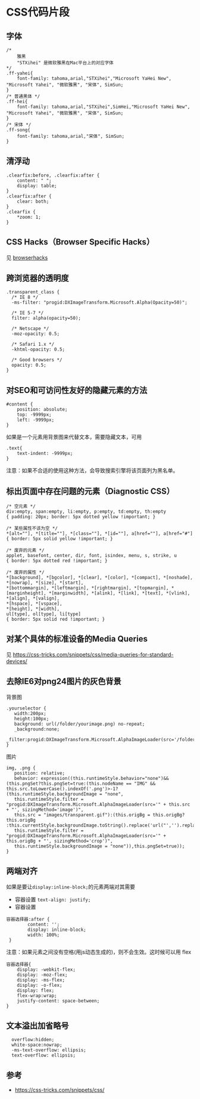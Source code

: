 # CSS代码片段
## 字体
```
/*
	雅黑
	"STXihei" 是微软雅黑在Mac平台上的对应字体
*/
.ff-yahei{
	font-family: tahoma,arial,"STXihei","Microsoft YaHei New", "Microsoft Yahei", "微软雅黑", "宋体", SimSun;
}
/* 普通黑体 */
.ff-hei{
    font-family: tahoma,arial,"STXihei",SimHei,"Microsoft YaHei New", "Microsoft Yahei", "微软雅黑", "宋体", SimSun;
}
/* 宋体 */
.ff-song{
	font-family: tahoma,arial,"宋体", SimSun;
}
```

## 清浮动
```
.clearfix:before, .clearfix:after {
    content: " ";
    display: table;
}
.clearfix:after {
    clear: both;
}
.clearfix {
    *zoom: 1;
}
```

## CSS Hacks（Browser Specific Hacks）
见 [browserhacks](http://browserhacks.com/)

## 跨浏览器的透明度
```
.transparent_class {
  /* IE 8 */
  -ms-filter: "progid:DXImageTransform.Microsoft.Alpha(Opacity=50)";

  /* IE 5-7 */
  filter: alpha(opacity=50);

  /* Netscape */
  -moz-opacity: 0.5;

  /* Safari 1.x */
  -khtml-opacity: 0.5;

  /* Good browsers */
  opacity: 0.5;
}
```

## 对SEO和可访问性友好的隐藏元素的方法
```
#content {
    position: absolute;
    top: -9999px;
    left: -9999px;
}
```
如果是一个元素用背景图来代替文本，需要隐藏文本，可用
```
.text{
	text-indent: -9999px;
}
```

注意：如果不合适的使用这种方法，会导致搜索引擎将该页面列为黑名单。

## 标出页面中存在问题的元素（Diagnostic CSS）
```
/* 空元素 */
div:empty, span:empty, li:empty, p:empty, td:empty, th:empty
{ padding: 20px; border: 5px dotted yellow !important; }

/* 某些属性不该为空 */
*[alt=""], *[title=""], *[class=""], *[id=""], a[href=""], a[href="#"]
{ border: 5px solid yellow !important; }

/* 废弃的元素 */
applet, basefont, center, dir, font, isindex, menu, s, strike, u
{ border: 5px dotted red !important; }

/* 废弃的属性 */
*[background], *[bgcolor], *[clear], *[color], *[compact], *[noshade], *[nowrap], *[size], *[start],
*[bottommargin], *[leftmargin], *[rightmargin], *[topmargin], *[marginheight], *[marginwidth], *[alink], *[link], *[text], *[vlink],
*[align], *[valign],
*[hspace], *[vspace],
*[height], *[width],
ul[type], ol[type], li[type]
{ border: 5px solid red !important; }
```

## 对某个具体的标准设备的Media Queries
见 https://css-tricks.com/snippets/css/media-queries-for-standard-devices/

## 去除IE6对png24图片的灰色背景
背景图
```
.yourselector {
   width:200px;
   height:100px;
   background: url(/folder/yourimage.png) no-repeat;
   _background:none;
   _filter:progid:DXImageTransform.Microsoft.AlphaImageLoader(src='/folder/yourimage.png',sizingMethod='crop');
}
```

图片
```
img, .png {
   position: relative;
   behavior: expression((this.runtimeStyle.behavior="none")&&(this.pngSet?this.pngSet=true:(this.nodeName == "IMG" && this.src.toLowerCase().indexOf('.png')>-1?(this.runtimeStyle.backgroundImage = "none",
   this.runtimeStyle.filter = "progid:DXImageTransform.Microsoft.AlphaImageLoader(src='" + this.src + "', sizingMethod='image')",
   this.src = "images/transparent.gif"):(this.origBg = this.origBg? this.origBg :this.currentStyle.backgroundImage.toString().replace('url("','').replace('")',''),
   this.runtimeStyle.filter = "progid:DXImageTransform.Microsoft.AlphaImageLoader(src='" + this.origBg + "', sizingMethod='crop')",
   this.runtimeStyle.backgroundImage = "none")),this.pngSet=true));
}
```

## 两端对齐
如果是要让`display:inline-block;`的元素两端对其需要
* 容器设置 `text-align: justify;`
* 容器设置
```
容器选择器:after {
        content: '';
        display: inline-block;
        width: 100%;
 }
 ```

注意：如果元素之间没有空格(用js动态生成的)，则不会生效。这时候可以用 flex
```
容器选择器{
    display: -webkit-flex;
    display: -moz-flex;
    display: -ms-flex;
    display: -o-flex;
    display: flex;
    flex-wrap:wrap;
    justify-content: space-between;
}
```

## 文本溢出加省略号
```
  overflow:hidden;
  white-space:nowrap;
  -ms-text-overflow: ellipsis;
  text-overflow: ellipsis;
```

## 参考
* https://css-tricks.com/snippets/css/
